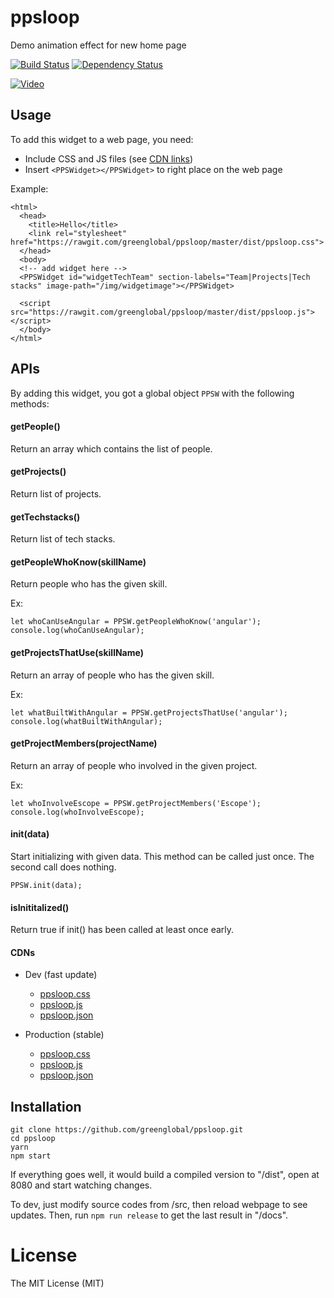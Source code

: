 # ppsloop
Demo animation effect for new home page

[![Build Status](https://travis-ci.org/greenglobal/ppsloop.svg?branch=master)](https://travis-ci.org/greenglobal/ppsloop)
[![Dependency Status](https://gemnasium.com/badges/github.com/greenglobal/ppsloop.svg)](https://gemnasium.com/github.com/greenglobal/ppsloop)

[![Video](http://i3.ytimg.com/vi/wCwRiyowXO0/maxresdefault.jpg)](https://www.youtube.com/watch?v=wCwRiyowXO0)

## Usage

To add this widget to a web page, you need:

- Include CSS and JS files (see [CDN links](#cdns))
- Insert `<PPSWidget></PPSWidget>` to right place on the web page

Example:

```
<html>
  <head>
    <title>Hello</title>
    <link rel="stylesheet" href="https://rawgit.com/greenglobal/ppsloop/master/dist/ppsloop.css">
  </head>
  <body>
  <!-- add widget here -->
  <PPSWidget id="widgetTechTeam" section-labels="Team|Projects|Tech stacks" image-path="/img/widgetimage"></PPSWidget>

  <script src="https://rawgit.com/greenglobal/ppsloop/master/dist/ppsloop.js"></script>
  </body>
</html>
```

## APIs

By adding this widget, you got a global object `PPSW` with the following methods:


#### getPeople()

Return an array which contains the list of people.


#### getProjects()

Return list of projects.


#### getTechstacks()

Return list of tech stacks.


#### getPeopleWhoKnow(skillName)

Return people who has the given skill.

Ex:

```
let whoCanUseAngular = PPSW.getPeopleWhoKnow('angular');
console.log(whoCanUseAngular);
```

#### getProjectsThatUse(skillName)

Return an array of people who has the given skill.

Ex:

```
let whatBuiltWithAngular = PPSW.getProjectsThatUse('angular');
console.log(whatBuiltWithAngular);
```

#### getProjectMembers(projectName)

Return an array of people who involved in the given project.

Ex:

```
let whoInvolveEscope = PPSW.getProjectMembers('Escope');
console.log(whoInvolveEscope);
```


#### init(data)

Start initializing with given data. This method can be called just once. The second call does nothing.

```
PPSW.init(data);
```


#### isInititalized()

Return true if init() has been called at least once early.



#### CDNs

- Dev (fast update)

  - [ppsloop.css](https://rawgit.com/greenglobal/ppsloop/master/dist/ppsloop.css)
  - [ppsloop.js](https://rawgit.com/greenglobal/ppsloop/master/dist/ppsloop.js)
  - [ppsloop.json](https://rawgit.com/greenglobal/ppsloop/master/dist/ppsloop.json)

- Production (stable)

  - [ppsloop.css](https://cdn.rawgit.com/greenglobal/ppsloop/master/dist/ppsloop.css)
  - [ppsloop.js](https://cdn.rawgit.com/greenglobal/ppsloop/master/dist/ppsloop.js)
  - [ppsloop.json](https://cdn.rawgit.com/greenglobal/ppsloop/master/dist/ppsloop.json)


## Installation

```
git clone https://github.com/greenglobal/ppsloop.git
cd ppsloop
yarn
npm start
```

If everything goes well, it would build a compiled version to "/dist", open at 8080 and start watching changes.

To dev, just modify source codes from /src, then reload webpage to see updates. Then, run `npm run release` to get the last result in "/docs".


# License

The MIT License (MIT)
